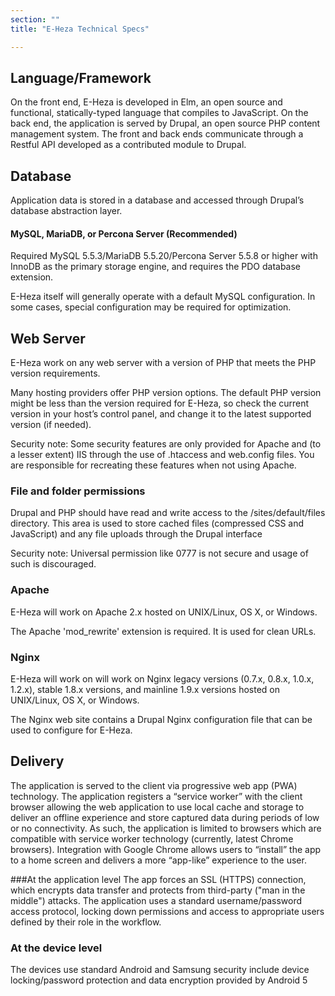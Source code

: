 ```yaml
---
section: ""
title: "E-Heza Technical Specs"

---
```


## Language/Framework
On the front end, E-Heza is developed in Elm, an open source and functional, statically-typed language that compiles to JavaScript. On the back end, the application is served by Drupal, an open source PHP content management system. The front and back ends communicate through a Restful API developed as a contributed module to Drupal.

## Database
Application data is stored in a database and accessed through Drupal’s database abstraction layer.

#### MySQL, MariaDB, or Percona Server (Recommended)
Required MySQL 5.5.3/MariaDB 5.5.20/Percona Server 5.5.8 or higher with InnoDB as the primary storage engine, and requires the PDO database extension.

E-Heza itself will generally operate with a default MySQL configuration. In some cases, special configuration may be required for optimization.

## Web Server
E-Heza work on any web server with a version of PHP that meets the PHP version requirements.

Many hosting providers offer PHP version options. The default PHP version might be less than the version required for E-Heza, so check the current version in your host’s control panel, and change it to the latest supported version (if needed).

Security note: Some security features are only provided for Apache and (to a lesser extent) IIS through the use of .htaccess and web.config files. You are responsible for recreating these features when not using Apache.

### File and folder permissions
Drupal and PHP should have read and write access to the /sites/default/files directory. This area is used to store cached files (compressed CSS and JavaScript) and any file uploads through the Drupal interface

Security note: Universal permission like 0777 is not secure and usage of such is discouraged.

### Apache
E-Heza will work on Apache 2.x hosted on UNIX/Linux, OS X, or Windows.

The Apache 'mod_rewrite' extension is required. It is used for clean URLs.

### Nginx
E-Heza will work on will work on Nginx legacy versions (0.7.x, 0.8.x, 1.0.x, 1.2.x), stable 1.8.x versions, and mainline 1.9.x versions hosted on UNIX/Linux, OS X, or Windows.

The Nginx web site contains a Drupal Nginx configuration file that can be used to configure for E-Heza.

## Delivery
The application is served to the client via progressive web app (PWA) technology. The application registers a “service worker” with the client browser allowing the web application to use local cache and storage to deliver an offline experience and store captured data during periods of low or no connectivity. As such, the application is limited to browsers which are compatible with service worker technology (currently, latest Chrome browsers). Integration with Google Chrome allows users to “install” the app to a home screen and delivers a more “app-like” experience to the user.


###At the application level
The app forces an SSL (HTTPS) connection, which encrypts data transfer and protects from third-party ("man in the middle") attacks. The application uses a standard username/password access protocol, locking down permissions and access to appropriate users defined by their role in the workflow.

### At the device level
The devices use standard Android and Samsung security include device locking/password protection and data encryption provided by Android 5
